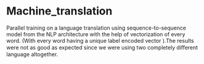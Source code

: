 # Machine_translation
Parallel training on a language translation using sequence-to-sequence model from the NLP architecture with the help of vectorization of every word. (With every word having a unique label encoded vector ).The results were not as good as expected since we were using two completely diﬀerent language altogether. 
